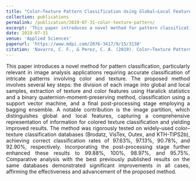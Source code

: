 ```yaml
---
title: "Color–Texture Pattern Classification Using Global–Local Feature Extraction, an SVM Classifier, with Bagging Ensemble Post-Processing"
collection: publications
permalink: /publication/2019-07-31-color-texture-pattern/
excerpt: 'This paper introduces a novel method for pattern classification, particularly relevant in image analysis applications requiring accurate classification of intricate patterns involving color and texture.'
date: 2019-07-31
venue: 'Applied Sciences'
paperurl: 'https://www.mdpi.com/2076-3417/9/15/3130'
citation: 'Navarro, C. F., & Perez, C. A. (2019). Color–Texture Pattern Classification Using Global–Local Feature Extraction, an SVM Classifier, with Bagging Ensemble Post-Processing. <i>Applied Sciences</i>, 9(15), 3130. https://doi.org/10.3390/app9153130.'
---
```


<div style="text-align: justify;">
This paper introduces a novel method for pattern classification, particularly relevant in image analysis applications requiring accurate classification of intricate patterns involving color and texture. The proposed method involves several key steps: the division of each image into global and local samples, extraction of texture and color features using Haralick statistics and a binary quaternion-moment-preserving method, classification using a support vector machine, and a final post-processing stage employing a bagging ensemble. A notable contribution is the image partition, which distinguishes global and local features, capturing a comprehensive representation of information for colored texture classification and yielding improved results. The method was rigorously tested on widely-used color–texture classification databases (Brodatz, VisTex, Outex, and KTH-TIPS2b), achieving correct classification rates of 97.63%, 97.13%, 90.78%, and 92.90%, respectively. Incorporating the post-processing stage further enhanced these results to 99.88%, 100%, 98.97%, and 95.75%. Comparative analysis with the best previously published results on the same databases demonstrated significant improvements in all cases, affirming the effectiveness and advancement of the proposed method.
</div>
